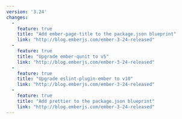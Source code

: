 ```yaml
---
version: '3.24'
changes:
  -
    feature: true
    title: "Add ember-page-title to the package.json blueprint"
    link: "http://blog.emberjs.com/ember-3-24-released"
  -
    feature: true
    title: "Upgrade ember-qunit to v5"
    link: "http://blog.emberjs.com/ember-3-24-released"
  -
    feature: true
    title: "Upgrade eslint-plugin-ember to v10"
    link: "http://blog.emberjs.com/ember-3-24-released"
  -
    feature: true
    title: "Add prettier to the package.json blueprint"
    link: "http://blog.emberjs.com/ember-3-24-released"
---
```

